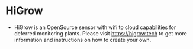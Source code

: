 HiGrow
========

* HiGrow is an OpenSource sensor with wifi to cloud capabilities for deferred monitoring plants. Please visit https://higrow.tech to get more information and instructions on how to create your own.